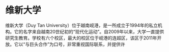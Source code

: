 # 维新大学

维新大学（Duy Tan University）位于越南岘港，是一所成立于1994年的私立机构。它的名字来自越南20世纪初的“现代化运动”。自2009年以来，大学一直提供研究生教育。学校有六个校区，最大的校区位于岘港的连超区，该区于2011年开放。它以“与巨头合作”为口号，非常重视国际联系，并提供许
